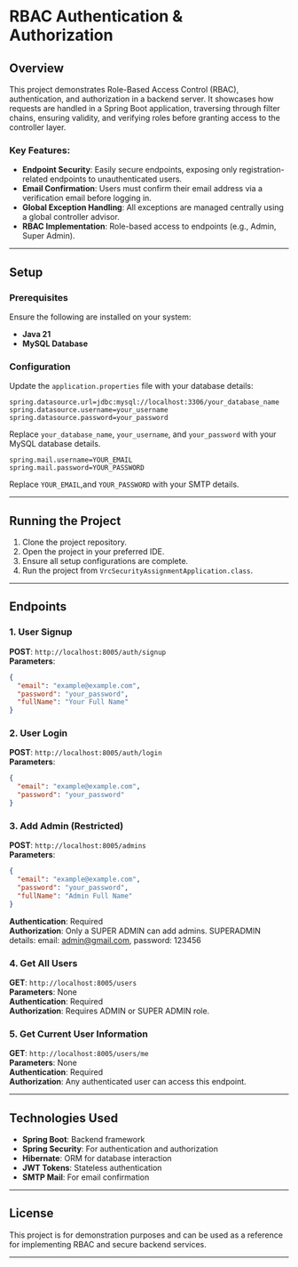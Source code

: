 
# RBAC Authentication & Authorization

## Overview

This project demonstrates Role-Based Access Control (RBAC), authentication, and authorization in a backend server. It showcases how requests are handled in a Spring Boot application, traversing through filter chains, ensuring validity, and verifying roles before granting access to the controller layer.

### Key Features:
- **Endpoint Security**: Easily secure endpoints, exposing only registration-related endpoints to unauthenticated users.
- **Email Confirmation**: Users must confirm their email address via a verification email before logging in.
- **Global Exception Handling**: All exceptions are managed centrally using a global controller advisor.
- **RBAC Implementation**: Role-based access to endpoints (e.g., Admin, Super Admin).

---

## Setup

### Prerequisites
Ensure the following are installed on your system:
- **Java 21**
- **MySQL Database**

### Configuration
Update the `application.properties` file with your database details:

```properties
spring.datasource.url=jdbc:mysql://localhost:3306/your_database_name
spring.datasource.username=your_username
spring.datasource.password=your_password
```

Replace `your_database_name`, `your_username`, and `your_password` with your MySQL database details.

```properties
spring.mail.username=YOUR_EMAIL
spring.mail.password=YOUR_PASSWORD
```

Replace `YOUR_EMAIL`,and `YOUR_PASSWORD` with your SMTP details.

---

## Running the Project

1. Clone the project repository.
2. Open the project in your preferred IDE.
3. Ensure all setup configurations are complete.
4. Run the project from `VrcSecurityAssignmentApplication.class`.

---

## Endpoints

### 1. **User Signup**
**POST**: `http://localhost:8005/auth/signup`  
**Parameters**:  
```json
{
  "email": "example@example.com",
  "password": "your_password",
  "fullName": "Your Full Name"
}
```

### 2. **User Login**
**POST**: `http://localhost:8005/auth/login`  
**Parameters**:  
```json
{
  "email": "example@example.com",
  "password": "your_password"
}
```

### 3. **Add Admin (Restricted)**
**POST**: `http://localhost:8005/admins`  
**Parameters**:  
```json
{
  "email": "example@example.com",
  "password": "your_password",
  "fullName": "Admin Full Name"
}
```
**Authentication**: Required  
**Authorization**: Only a SUPER ADMIN can add admins. SUPERADMIN details: email: admin@gmail.com, password: 123456

### 4. **Get All Users**
**GET**: `http://localhost:8005/users`  
**Parameters**: None  
**Authentication**: Required  
**Authorization**: Requires ADMIN or SUPER ADMIN role.

### 5. **Get Current User Information**
**GET**: `http://localhost:8005/users/me`  
**Parameters**: None  
**Authentication**: Required  
**Authorization**: Any authenticated user can access this endpoint.

---

## Technologies Used

- **Spring Boot**: Backend framework
- **Spring Security**: For authentication and authorization
- **Hibernate**: ORM for database interaction
- **JWT Tokens**: Stateless authentication
- **SMTP Mail**: For email confirmation

---

## License
This project is for demonstration purposes and can be used as a reference for implementing RBAC and secure backend services.

---
